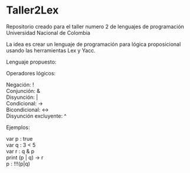 # Taller2Lex
Repositorio creado para el taller numero 2 de lenguajes de programación Universidad Nacional de Colombia

La idea es crear un lenguaje de programación para lógica proposicional usando las herramientas Lex y Yacc.

Lenguaje propuesto:

Operadores lógicos:

Negación: ! <br>
Conjunción: & <br>
Disyunción: | <br>
Condicional: -> <br>
Bicondicional: <-> <br>
Disyunción excluyente: ^ <br>

Ejemplos:

var p : true <br>
var q : 3 < 5 <br>
var r : q & p <br>
print (p | q) -> r <br>
p : !!!(p|q) <br>
